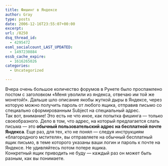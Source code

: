 ```yaml
---
title: Фишинг в Яндексе
author: Gray
type: posts
date: 2006-12-16T23:55:07+00:00
excerpt:
url: /8250
dsq_thread_id:
  - 4295472
esml_socialcount_LAST_UPDATED:
  - 1497230884
essb_cache_expire:
  - 1616265026
categories:
  - Uncategorized

---
```








Вчера очень большое количество форумов в Рунете было проспамлено постом с заголовком &#171;Меня уволили из яндекса, отвечаю им той же монетой!&#187;. Дальше шло описание якобы жуткой дыры в Яндексе, через которую можно получить пароль от любого ящика, отправив письмо со специально сформированным Subject на специальный адрес.  
Так вот, внимание! Это есть не что иное, как попытка фишинга &#8212; только своеобразного. Дело в том, что адрес, на который предлагается слать письма &#8212; это **обычный пользовательский адрес на бесплатной почте Яндекса**. Еще раз, для тех, кто не понял &#8212; следуя инструкциям &#171;благородного мстителя&#187;, вы отправляете на обычный бесплатный ящик письмо, в теме которого указаны ваши логин и пароль к почте на Яндексе. Не удивляйтесь потом потере ящика.  
Конкретный ящик приводить не буду &#8212; каждый раз он может быть разным, как вы понимаете.